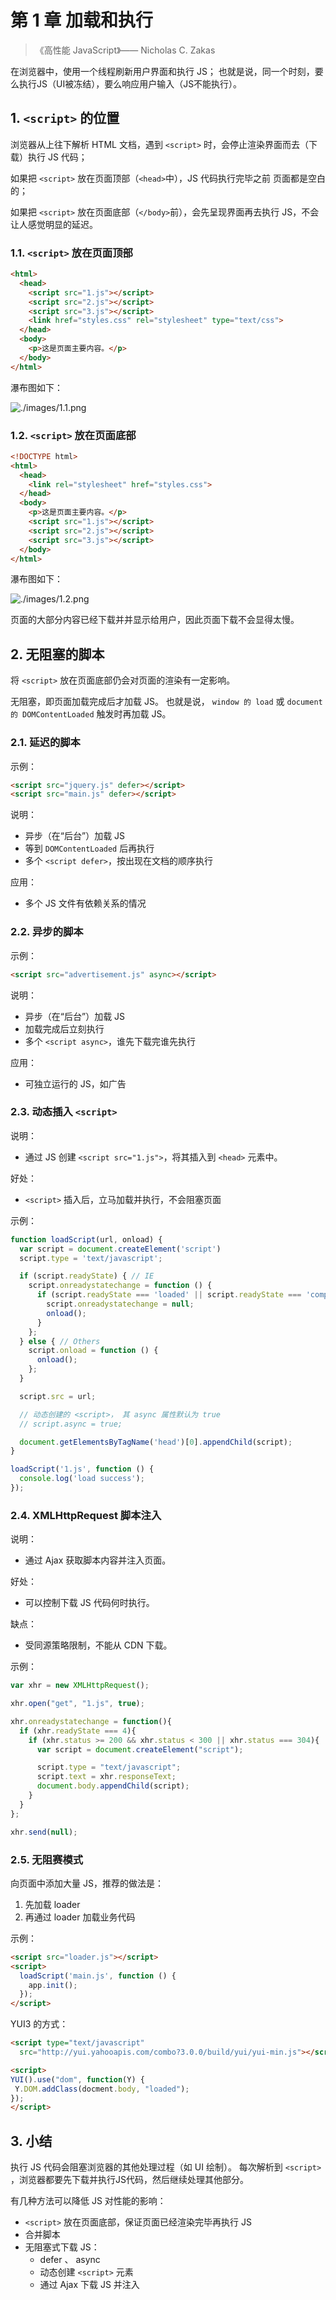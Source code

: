 # 第 1 章 加载和执行

>《高性能 JavaScript》—— Nicholas C. Zakas

在浏览器中，使用一个线程刷新用户界面和执行 JS；
也就是说，同一个时刻，要么执行JS（UI被冻结），要么响应用户输入（JS不能执行）。

## 1. `<script>` 的位置

浏览器从上往下解析 HTML 文档，遇到 `<script>` 时，会停止渲染界面而去（下载）执行 JS 代码；

如果把 `<script>` 放在页面顶部（`<head>`中），JS 代码执行完毕之前 页面都是空白的；

如果把 `<script>` 放在页面底部（`</body>`前），会先呈现界面再去执行 JS，不会让人感觉明显的延迟。

### 1.1. `<script>` 放在页面顶部

```html
<html>
  <head>
    <script src="1.js"></script>
    <script src="2.js"></script>
    <script src="3.js"></script>
    <link href="styles.css" rel="stylesheet" type="text/css">    
  </head>
  <body>
    <p>这是页面主要内容。</p>
  </body>
</html>
```

瀑布图如下：

![./images/1.1.png](./images/1.1.png)


### 1.2. `<script>` 放在页面底部

```html
<!DOCTYPE html>
<html>
  <head>
    <link rel="stylesheet" href="styles.css">
  </head>
  <body>
    <p>这是页面主要内容。</p>
    <script src="1.js"></script>
    <script src="2.js"></script>
    <script src="3.js"></script>
  </body>
</html>
```

瀑布图如下：

![./images/1.2.png](./images/1.2.png)

页面的大部分内容已经下载并并显示给用户，因此页面下载不会显得太慢。

## 2. 无阻塞的脚本

将 `<script>` 放在页面底部仍会对页面的渲染有一定影响。

无阻塞，即页面加载完成后才加载 JS。
也就是说， `window 的 load` 或 `document 的 DOMContentLoaded` 触发时再加载 JS。

### 2.1. 延迟的脚本

示例：

```html
<script src="jquery.js" defer></script>
<script src="main.js" defer></script>
```

说明：

* 异步（在“后台”）加载 JS
* 等到 `DOMContentLoaded` 后再执行
* 多个 `<script defer>`，按出现在文档的顺序执行

应用：

* 多个 JS 文件有依赖关系的情况

### 2.2. 异步的脚本

示例：

```html
<script src="advertisement.js" async></script>
```

说明：

* 异步（在“后台”）加载 JS
* 加载完成后立刻执行
* 多个 `<script async>`，谁先下载完谁先执行

应用：

* 可独立运行的 JS，如广告

### 2.3. 动态插入 `<script>`

说明：

* 通过 JS 创建 `<script src="1.js">`，将其插入到 `<head>` 元素中。

好处：

* `<script>` 插入后，立马加载并执行，不会阻塞页面

示例：

```javascript
function loadScript(url, onload) {
  var script = document.createElement('script')
  script.type = 'text/javascript';

  if (script.readyState) { // IE
    script.onreadystatechange = function () {
      if (script.readyState === 'loaded' || script.readyState === 'complete') {
        script.onreadystatechange = null;
        onload();
      }
    };
  } else { // Others
    script.onload = function () {
      onload();
    };
  }

  script.src = url;

  // 动态创建的 <script>， 其 async 属性默认为 true
  // script.async = true;

  document.getElementsByTagName('head')[0].appendChild(script);
}

loadScript('1.js', function () {
  console.log('load success');
});
```

### 2.4. XMLHttpRequest 脚本注入

说明：

* 通过 Ajax 获取脚本内容并注入页面。

好处：

* 可以控制下载 JS 代码何时执行。

缺点：

* 受同源策略限制，不能从 CDN 下载。

示例：

```javascript
var xhr = new XMLHttpRequest();

xhr.open("get", "1.js", true);

xhr.onreadystatechange = function(){
  if (xhr.readyState === 4){
    if (xhr.status >= 200 && xhr.status < 300 || xhr.status === 304){
      var script = document.createElement("script");

      script.type = "text/javascript";
      script.text = xhr.responseText;
      document.body.appendChild(script);
    }
  }
};

xhr.send(null);
```

### 2.5. 无阻赛模式

向页面中添加大量 JS，推荐的做法是：

1. 先加载 loader
2. 再通过 loader 加载业务代码

示例：

```html
<script src="loader.js"></script>
<script>
  loadScript('main.js', function () {
    app.init();
  });
</script>
```

YUI3 的方式：

```html
<script type="text/javascript"
  src="http://yui.yahooapis.com/combo?3.0.0/build/yui/yui-min.js"></script>

<script>
YUI().use("dom", function(Y) {
 Y.DOM.addClass(docment.body, "loaded");
});
</script>
```

## 3. 小结

执行 JS 代码会阻塞浏览器的其他处理过程（如 UI 绘制）。
每次解析到 `<script>` ，浏览器都要先下载并执行JS代码，然后继续处理其他部分。

有几种方法可以降低 JS 对性能的影响：

* `<script>` 放在页面底部，保证页面已经渲染完毕再执行 JS
* 合并脚本
* 无阻塞式下载 JS：
  * defer 、 async
  * 动态创建 `<script>` 元素
  * 通过 Ajax 下载 JS 并注入